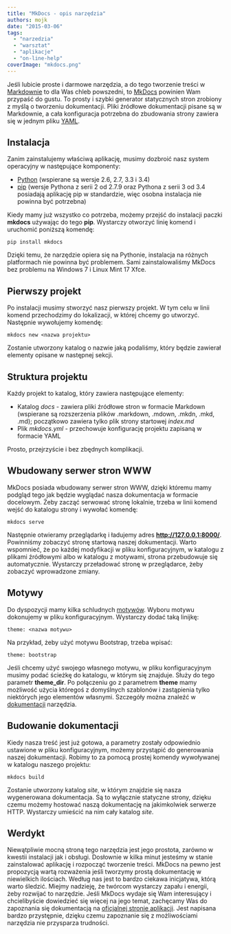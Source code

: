 ```yaml
---
title: "MkDocs - opis narzędzia"
authors: mojk
date: "2015-03-06"
tags:
  - "narzedzia"
  - "warsztat"
  - "aplikacje"
  - "on-line-help"
coverImage: "mkdocs.png"
---
```


Jeśli lubicie proste i darmowe narzędzia, a do tego tworzenie treści w
[Markdownie](http://pl.wikipedia.org/wiki/Markdown) to dla Was chleb powszedni,
to [MkDocs](http://www.mkdocs.org) powinien Wam przypaść do gustu. To prosty i
szybki generator statycznych stron zrobiony z myślą o tworzeniu dokumentacji.
Pliki źródłowe dokumentacji pisane są w Markdownie, a cała konfiguracja
potrzebna do zbudowania strony zawiera się w jednym pliku
[YAML](http://pl.wikipedia.org/wiki/YAML).

## Instalacja

Zanim zainstalujemy właściwą aplikację, musimy dozbroić nasz system operacyjny w
następujące komponenty:

- [Python](https://www.python.org/) (wspierane są wersje 2.6, 2.7, 3.3 i 3.4)
- [pip](http://pip.readthedocs.org/en/latest/installing.html) (wersje Pythona z
  serii 2 od 2.7.9 oraz Pythona z serii 3 od 3.4 posiadają aplikację pip w
  standardzie, więc osobna instalacja nie powinna być potrzebna)

Kiedy mamy już wszystko co potrzeba, możemy przejść do instalacji paczki
**mkdocs** używając do tego **pip**. Wystarczy otworzyć linię komend i uruchomić
poniższą komendę:

`pip install mkdocs`

Dzięki temu, że narzędzie opiera się na Pythonie, instalacja na różnych
platformach nie powinna być problemem. Sami zainstalowaliśmy MkDocs bez problemu
na Windows 7 i Linux Mint 17 Xfce.

## Pierwszy projekt

Po instalacji musimy stworzyć nasz pierwszy projekt. W tym celu w linii komend
przechodzimy do lokalizacji, w której chcemy go utworzyć. Następnie wywołujemy
komendę:

`mkdocs new <nazwa projektu>`

Zostanie utworzony katalog o nazwie jaką podaliśmy, który będzie zawierał
elementy opisane w następnej sekcji.

## Struktura projektu

Każdy projekt to katalog, który zawiera następujące elementy:

- Katalog _docs_ - zawiera pliki źródłowe stron w formacie Markdown (wspierane
  są rozszerzenia plików .markdown, .mdown, .mkdn, .mkd, .md); początkowo
  zawiera tylko plik strony startowej _index.md_
- Plik _mkdocs.yml_ - przechowuje konfigurację projektu zapisaną w formacie YAML

Prosto, przejrzyście i bez zbędnych komplikacji.

## Wbudowany serwer stron WWW

MkDocs posiada wbudowany serwer stron WWW, dzięki któremu mamy podgląd tego jak
będzie wyglądać nasza dokumentacja w formacie docelowym. Żeby zacząć serwować
stronę lokalnie, trzeba w linii komend wejść do katalogu strony i wywołać
komendę:

`mkdocs serve`

Następnie otwieramy przeglądarkę i ładujemy adres **http://127.0.0.1:8000/**.
Powinniśmy zobaczyć stronę startową naszej dokumentacji. Warto wspomnieć, że po
każdej modyfikacji w pliku konfiguracyjnym, w katalogu z plikami źródłowymi albo
w katalogu z motywami, strona przebudowuje się automatycznie. Wystarczy
przeładować stronę w przeglądarce, żeby zobaczyć wprowadzone zmiany.

## Motywy

Do dyspozycji mamy kilka schludnych
[motywów](http://www.mkdocs.org/user-guide/styling-your-docs/#built-in-themes).
Wyboru motywu dokonujemy w pliku konfiguracyjnym. Wystarczy dodać taką linijkę:

`theme: <nazwa motywu>`

Na przykład, żeby użyć motywu Bootstrap, trzeba wpisać:

`theme: bootstrap`

Jeśli chcemy użyć swojego własnego motywu, w pliku konfiguracyjnym musimy podać
ścieżkę do katalogu, w którym się znajduje. Służy do tego parametr
**theme_dir**. Po połączeniu go z parametrem **theme** mamy możliwość użycia
któregoś z domyślnych szablonów i zastąpienia tylko niektórych jego elementów
własnymi. Szczegóły można znaleźć w
[dokumentacji](http://www.mkdocs.org/user-guide/configuration/#build-directories)
narzędzia.

## Budowanie dokumentacji

Kiedy nasza treść jest już gotowa, a parametry zostały odpowiednio ustawione w
pliku konfiguracyjnym, możemy przystąpić do generowania naszej dokumentacji.
Robimy to za pomocą prostej komendy wywoływanej w katalogu naszego projektu:

`mkdocs build`

Zostanie utworzony katalog _site_, w którym znajdzie się nasza wygenerowana
dokumentacja. Są to wyłącznie statyczne strony, dzięku czemu możemy hostować
naszą dokumentację na jakimkolwiek serwerze HTTP. Wystarczy umieścić na nim cały
katalog _site_.

## Werdykt

Niewątpliwie mocną stroną tego narzędzia jest jego prostota, zarówno w kwestii
instalacji jak i obsługi. Dosłownie w kilka minut jesteśmy w stanie zainstalować
aplikację i rozpocząć tworzenie treści. MkDocs na pewno jest propozycją wartą
rozważenia jeśli tworzymy prostą dokumentację w niewielkich ilościach. Według
nas jest to bardzo ciekawa inicjatywa, którą warto śledzić. Miejmy nadzieję, że
twórcom wystarczy zapału i energii, żeby rozwijać to narzędzie. Jeśli MkDocs
wydaje się Wam interesujący i chcielibyście dowiedzieć się więcej na jego temat,
zachęcamy Was do zapoznania się dokumentacją na
[oficjalnej stronie aplikacji](http://www.mkdocs.org/). Jest napisana bardzo
przystępnie, dzięku czemu zapoznanie się z możliwościami narzędzia nie
przysparza trudności.
